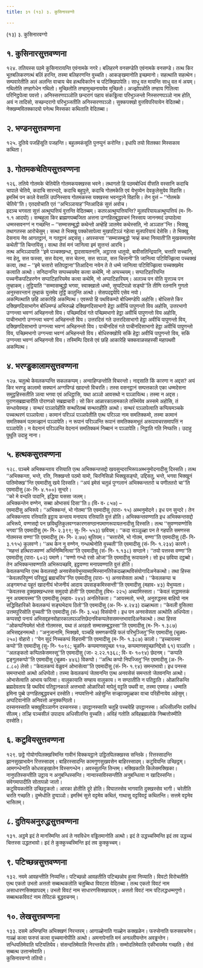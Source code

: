 ```yaml
---
title: ३१ (१३) ३. कुसिनारवग्गो

---
```

(१३) ३. कुसिनारवग्गो  


## १. कुसिनारसुत्तवण्णना

१२४. ततियस्स पठमे कुसिनारायन्ति एवंनामके नगरे। बलिहरणे वनसण्डेति एवंनामके वनसण्डे। तत्थ किर भूतबलिकरणत्थं बलिं हरन्ति, तस्मा बलिहरणन्ति वुच्चति। आकङ्खमानोति इच्छमानो। सहत्थाति सहत्थेन। सम्पवारेतीति अलं अलन्ति वाचाय चेव हत्थविकारेन च पटिक्खिपापेति। साधु वत मायन्ति साधु वत मं अयम्। गथितोति तण्हागेधेन गथितो। मुच्छितोति तण्हामुच्छनाययेव मुच्छितो। अज्झोपन्नोति तण्हाय गिलित्वा परिनिट्ठपेत्वा पवत्तो। अनिस्सरणपञ्ञोति छन्दरागं पहाय संकड्ढित्वा परिभुञ्जन्तो निस्सरणपञ्ञो नाम होति, अयं न तादिसो, सच्छन्दरागो परिभुञ्जतीति अनिस्सरणपञ्ञो। सुक्कपक्खो वुत्तविपरियायेन वेदितब्बो। नेक्खम्मवितक्कादयो पनेत्थ मिस्सका कथिताति वेदितब्बा।  


## २. भण्डनसुत्तवण्णना

१२५. दुतिये पजहिंसूति पजहन्ति। बहुलमकंसूति पुनप्पुनं करोन्ति। इधापि तयो वितक्का मिस्सकाव कथिता।  


## ३. गोतमकचेतियसुत्तवण्णना

१२६. ततिये गोतमके चेतियेति गोतमकयक्खस्स भवने। तथागतो हि पठमबोधियं वीसति वस्सानि कदाचि चापाले चेतिये, कदाचि सारन्ददे, कदाचि बहुपुत्ते, कदाचि गोतमकेति एवं येभुय्येन देवकुलेसुयेव विहासि। इमस्मिं पन काले वेसालिं उपनिस्साय गोतमकस्स यक्खस्स भवनट्ठाने विहासि। तेन वुत्तं – ‘‘गोतमके चेतिये’’ति। एतदवोचाति एतं ‘‘अभिञ्ञायाह’’न्तिआदिकं सुत्तं अवोच।  
इदञ्च भगवता सुत्तं अत्थुप्पत्तियं वुत्तन्ति वेदितब्बम्। कतरअत्थुप्पत्तियन्ति? मूलपरियायअत्थुप्पत्तियं (म॰ नि॰ १.१ आदयो)। सम्बहुला किर ब्राह्मणपब्बजिता अत्तना उग्गहितबुद्धवचनं निस्साय जाननमदं उप्पादेत्वा धम्मस्सवनग्गं न गच्छन्ति – ‘‘सम्मासम्बुद्धो कथेन्तो अम्हेहि ञातमेव कथेस्सति, नो अञ्ञात’’न्ति। भिक्खू तथागतस्स आरोचेसुम्। सत्था ते भिक्खू पक्कोसापेत्वा मुखपटिञ्ञं गहेत्वा मूलपरियायं देसेसि। ते भिक्खू देसनाय नेव आगतट्ठानं, न गतट्ठानं अद्दसंसु। अपस्सन्ता ‘‘सम्मासम्बुद्धो ‘मय्हं कथा निय्याती’ति मुखसम्पत्तमेव कथेती’’ति चिन्तयिंसु। सत्था तेसं मनं जानित्वा इमं सुत्तन्तं आरभि।  
तत्थ अभिञ्ञायाति ‘‘इमे पञ्चक्खन्धा, द्वादसायतनानि, अट्ठारस धातुयो, बावीसतिन्द्रियानि, चत्तारि सच्चानि, नव हेतू, सत्त फस्सा, सत्त वेदना, सत्त चेतना, सत्त सञ्ञा, सत्त चित्तानी’’ति जानित्वा पटिविज्झित्वा पच्चक्खं कत्वा, तथा – ‘‘इमे चत्तारो सतिपट्ठाना’’तिआदिना नयेन ते ते धम्मे जानित्वा पटिविज्झित्वा पच्चक्खमेव कत्वाति अत्थो। सनिदानन्ति सप्पच्चयमेव कत्वा कथेमि, नो अप्पच्चयम्। सप्पाटिहारियन्ति पच्चनीकपटिहरणेन सप्पाटिहारियमेव कत्वा कथेमि, नो अप्पाटिहारियम्। अलञ्च पन वोति युत्तञ्च पन तुम्हाकम्। तुट्ठियाति ‘‘सम्मासम्बुद्धो भगवा, स्वाक्खातो धम्मो, सुप्पटिपन्नो सङ्घो’’ति तीणि रतनानि गुणतो अनुस्सरन्तानं तुम्हाकं युत्तमेव तुट्ठिं कातुन्ति अत्थो। सेसपदद्वयेपि एसेव नयो।  
अकम्पित्थाति छहि आकारेहि अकम्पित्थ। एवरूपो हि पथविकम्पो बोधिमण्डेपि अहोसि। बोधिसत्ते किर दक्खिणदिसाभागेन बोधिमण्डं अभिरुळ्हे दक्खिणदिसाभागो हेट्ठा अवीचिं पापुणन्तो विय अहोसि, उत्तरभागो उग्गन्त्वा भवग्गं अभिहनन्तो विय। पच्छिमदिसं गते पच्छिमभागो हेट्ठा अवीचिं पापुणन्तो विय अहोसि, पाचीनभागो उग्गन्त्वा भवग्गं अभिहनन्तो विय। उत्तरदिसं गते उत्तरदिसाभागो हेट्ठा अवीचिं पापुणन्तो विय, दक्खिणदिसाभागो उग्गन्त्वा भवग्गं अभिहनन्तो विय। पाचीनदिसं गते पाचीनदिसाभागो हेट्ठा अवीचिं पापुणन्तो विय, पच्छिमभागो उग्गन्त्वा भवग्गं अभिहनन्तो विय। बोधिरुक्खोपि सकिं हेट्ठा अवीचिं पापुणन्तो विय, सकिं उग्गन्त्वा भवग्गं अभिहनन्तो विय। तस्मिम्पि दिवसे एवं छहि आकारेहि चक्कवाळसहस्सी महापथवी अकम्पित्थ।  


## ४. भरण्डुकालामसुत्तवण्णना

१२७. चतुत्थे केवलकप्पन्ति सकलकप्पम्। अन्वाहिण्डन्तोति विचरन्तो। नाद्दसाति किं कारणा न अद्दस? अयं किर भरण्डु कालामो सक्यानं अग्गपिण्डं खादन्तो विचरति। तस्स वसनट्ठानं सम्पत्तकाले एका धम्मदेसना समुट्ठहिस्सतीति ञत्वा भगवा एवं अधिट्ठासि, यथा अञ्ञो आवसथो न पञ्ञायित्थ। तस्मा न अद्दस। पुराणसब्रह्मचारीति पोराणको सब्रह्मचारी। सो किर आळारकालामकाले तस्मिंयेव अस्समे अहोसि, तं सन्धायेवमाह। सन्थरं पञ्ञापेहीति सन्थरितब्बं सन्थराहीति अत्थो। सन्थरं पञ्ञापेत्वाति कप्पियमञ्चके पच्चत्थरणं पञ्ञापेत्वा। कामानं परिञ्ञं पञ्ञापेतीति एत्थ परिञ्ञा नाम समतिक्कमो, तस्मा कामानं समतिक्कमं पठमज्झानं पञ्ञापेति। न रूपानं परिञ्ञन्ति रूपानं समतिक्कमभूतं अरूपावचरसमापत्तिं न पञ्ञापेति। न वेदनानं परिञ्ञन्ति वेदनानं समतिक्कमं निब्बानं न पञ्ञापेति। निट्ठाति गति निप्फत्ति। उदाहु पुथूति उदाहु नाना।  


## ५. हत्थकसुत्तवण्णना

१२८. पञ्चमे अभिक्कन्ताय रत्तियाति एत्थ अभिक्कन्तसद्दो खयसुन्दराभिरूपअब्भनुमोदनादीसु दिस्सति। तत्थ ‘‘अभिक्कन्ता, भन्ते, रत्ति, निक्खन्तो पठमो यामो, चिरनिसिन्नो भिक्खुसङ्घो, उद्दिसतु, भन्ते, भगवा भिक्खूनं पातिमोक्ख’’न्ति एवमादीसु खये दिस्सति। ‘‘अयं इमेसं चतुन्नं पुग्गलानं अभिक्कन्ततरो च पणीततरो चा’’ति एवमादीसु (अ॰ नि॰ ४.१००) सुन्दरे।  
‘‘को मे वन्दति पादानि, इद्धिया यससा जलम्।  
अभिक्कन्तेन वण्णेन, सब्बा ओभासयं दिसा’’ति॥ (वि॰ व॰ ८५७) –  
एवमादीसु अभिरूपे। ‘‘अभिक्कन्तं, भो गोतमा’’ति एवमादीसु (पारा॰ १५) अब्भनुमोदने। इध पन सुन्दरे। तेन अभिक्कन्ताय रत्तियाति इट्ठाय कन्ताय मनापाय रत्तियाति वुत्तं होति। अभिक्कन्तवण्णाति इध अभिक्कन्तसद्दो अभिरूपे, वण्णसद्दो पन छविथुतिकुलवग्गकारणसण्ठानपमाणरूपायतनादीसु दिस्सति। तत्थ ‘‘सुवण्णवण्णोसि भगवा’’ति एवमादीसु (म॰ नि॰ २.३९९; सु॰ नि॰ ५५३) छवियम्। ‘‘कदा सञ्ञूळ्हा पन ते गहपति समणस्स गोतमस्स वण्णा’’ति एवमादीसु (म॰ नि॰ २.७७) थुतियम्। ‘‘चत्तारोमे, भो गोतम, वण्णा’’ति एवमादीसु (दी॰ नि॰ ३.११५) कुलवग्गे। ‘‘अथ केन नु वण्णेन, गन्धत्थेनोति वुच्चती’’ति एवमादीसु (सं॰ नि॰ १.२३४) कारणे। ‘‘महन्तं हत्थिराजवण्णं अभिनिम्मिनित्वा’’ति एवमादीसु (सं॰ नि॰ १.१३८) सण्ठाने। ‘‘तयो पत्तस्स वण्णा’’ति एवमादीसु (पारा॰ ६०२) पमाणे। ‘‘वण्णो गन्धो रसो ओजा’’ति एवमादीसु रूपायतने। सो इध छविया दट्ठब्बो। तेन अभिक्कन्तवण्णाति अभिरूपच्छवि, इट्ठवण्णा मनापवण्णाति वुत्तं होति।  
केवलकप्पन्ति एत्थ केवलसद्दो अनवसेसयेभुय्याब्यामिस्सानतिरेकदळ्हत्थविसंयोगादिअनेकत्थो। तथा हिस्स ‘‘केवलपरिपुण्णं परिसुद्धं ब्रह्मचरिय’’न्ति एवमादीसु (पारा॰ १) अनवसेसता अत्थो। ‘‘केवलकप्पा च अङ्गमगधा पहूतं खादनीयं भोजनीयं आदाय उपसङ्कमिस्सन्ती’’ति एवमादीसु (महाव॰ ४३) येभुय्यता। ‘‘केवलस्स दुक्खक्खन्धस्स समुदयो होती’’ति एवमादीसु (विभ॰ २२५) अब्यामिस्सता। ‘‘केवलं सद्धामत्तकं नून अयमायस्मा’’ति एवमादीसु (महाव॰ २४४) अनतिरेकता। ‘‘आयस्मतो, भन्ते, अनुरुद्धस्स बाहियो नाम सद्धिविहारिको केवलकप्पं सङ्घभेदाय ठितो’’ति एवमादीसु (अ॰ नि॰ ४.२४३) दळ्हत्थता। ‘‘केवली वुसितवा उत्तमपुरिसोति वुच्चती’’ति एवमादीसु (सं॰ नि॰ ३.५७) विसंयोगो। इध पन अनवसेसता अत्थोति अधिप्पेता।  
कप्पसद्दो पनायं अभिसद्दहनवोहारकालपञ्ञत्तिछेदनविकप्पलेससमन्तभावादिअनेकत्थो। तथा हिस्स ‘‘ओकप्पनियमेतं भोतो गोतमस्स, यथा तं अरहतो सम्मासम्बुद्धस्सा’’ति एवमादीसु (म॰ नि॰ १.३८७) अभिसद्दहनमत्थो। ‘‘अनुजानामि, भिक्खवे, पञ्चहि समणकप्पेहि फलं परिभुञ्जितु’’न्ति एवमादीसु (चूळव॰ २५०) वोहारो। ‘‘येन सुदं निच्चकप्पं विहरामी’’ति एवमादीसु (म॰ नि॰ १.३८७) कालो। ‘‘इच्चायस्मा कप्पो’’ति एवमादीसु (सु॰ नि॰ १०९८; चूळनि॰ कप्पमाणवपुच्छा ११७, कप्पमाणवपुच्छानिद्देसो ६१) पञ्ञत्ति । ‘‘अलङ्कतो कप्पितकेसमस्सू’’ति एवमादीसु (जा॰ २.२२.१३६८; वि॰ व॰ १०९४) छेदनम्। ‘‘कप्पति द्वङ्गुलकप्पो’’ति एवमादीसु (चूळव॰ ४४६) विकप्पो। ‘‘अत्थि कप्पो निपज्जितु’’न्ति एवमादीसु (अ॰ नि॰ ८.८०) लेसो। ‘‘केवलकप्पं वेळुवनं ओभासेत्वा’’ति एवमादीसु (सं॰ नि॰ १.९४) समन्तभावो। इध पनस्स समन्तभावो अत्थो अधिप्पेतो। तस्मा केवलकप्पं जेतवनन्ति एत्थ अनवसेसं समन्ततो जेतवनन्ति अत्थो।  
ओभासेत्वाति आभाय फरित्वा। वालुकायाति सण्हाय वालुकाय। न सण्ठातीति न पतिट्ठाति। ओळारिकन्ति ब्रह्मदेवताय हि पथवियं पतिट्ठानकाले अत्तभावो ओळारिको मापेतुं वट्टति पथवी वा, तस्मा एवमाह। धम्माति इमिना पुब्बे उग्गहितबुद्धवचनं दस्सेति। नप्पवत्तिनो अहेसुन्ति सज्झायमूळ्हका वाचा परिहीनायेव अहेसुम्। अप्पटिवानोति अनिवत्तो अनुक्कण्ठितो।  
दस्सनस्साति चक्खुविञ्ञाणेन दस्सनस्स। उपट्ठानस्साति चतूहि पच्चयेहि उपट्ठानस्स। अधिसीलन्ति दसविधं सीलम्। तञ्हि पञ्चसीलं उपादाय अधिसीलन्ति वुच्चति। अविहं गतोति अविहब्रह्मलोके निब्बत्तोस्मीति दस्सेति।  


## ६. कटुवियसुत्तवण्णना

१२९. छट्ठे गोयोगपिलक्खस्मिन्ति गावीनं विक्कयट्ठाने उट्ठितपिलक्खस्स सन्तिके। रित्तस्सादन्ति झानसुखाभावेन रित्तस्सादम्। बाहिरस्सादन्ति कामगुणसुखवसेन बाहिरस्सादम्। कटुवियन्ति उच्छिट्ठम्। आमगन्धेनाति कोधसङ्खातेन विस्सगन्धेन। अवस्सुतन्ति तिन्तम्। मक्खिकाति किलेसमक्खिका। नानुपतिस्सन्तीति उट्ठाय न अनुबन्धिस्सन्ति। नान्वास्सविस्सन्तीति अनुबन्धित्वा न खादिस्सन्ति। संवेगमापादीति सोतापन्नो जातो।  
कटुवियकतोति उच्छिट्ठकतो। आरका होतीति दूरे होति। विघातस्सेव भागवाति दुक्खस्सेव भागी। चरेतीति चरति गच्छति। दुम्मेधोति दुप्पञ्ञो। इमस्मिं सुत्ते वट्टमेव कथितं, गाथासु वट्टविवट्टं कथितन्ति। सत्तमे वट्टमेव भासितम्।  


## ८. दुतियअनुरुद्धसुत्तवण्णना

१३१. अट्ठमे इदं ते मानस्मिन्ति अयं ते नवविधेन वड्ढितमानोति अत्थो। इदं ते उद्धच्चस्मिन्ति इदं तव उद्धच्चं चित्तस्स उद्धतभावो। इदं ते कुक्कुच्चस्मिन्ति इदं तव कुक्कुच्चम्।  


## ९. पटिच्छन्नसुत्तवण्णना

१३२. नवमे आवहन्तीति निय्यन्ति। पटिच्छन्नो आवहतीति पटिच्छन्नोव हुत्वा निय्याति। विवटो विरोचतीति एत्थ एकतो उभतो अत्ततो सब्बत्थकतोति चतुब्बिधा विवटता वेदितब्बा। तत्थ एकतो विवटं नाम असाधारणसिक्खापदम्। उभतो विवटं नाम साधारणसिक्खापदम्। अत्ततो विवटं नाम पटिलद्धधम्मगुणो। सब्बत्थकविवटं नाम तेपिटकं बुद्धवचनम्।  


## १०. लेखसुत्तवण्णना

१३३. दसमे अभिण्हन्ति अभिक्खणं निरन्तरम्। आगाळ्हेनाति गाळ्हेन कक्खळेन। फरुसेनाति फरुसवचनेन। गाळ्हं कत्वा फरुसं कत्वा वुच्चमानोपीति अत्थो। अमनापेनाति मनं अनल्लीयन्तेन अवड्ढन्तेन। सन्धियतिमेवाति घटियतियेव। संसन्दतिमेवाति निरन्तरोव होति। सम्मोदतिमेवाति एकीभावमेव गच्छति। सेसं सब्बत्थ उत्तानमेवाति।  
कुसिनारवग्गो ततियो।  